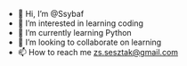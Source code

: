 - 👋 Hi, I’m @Ssybaf
- 👀 I’m interested in learning coding
- 🌱 I’m currently learning Python
- 💞️ I’m looking to collaborate on learning
- 📫 How to reach me zs.sesztak@gmail.com

<!---
Ssybaf/Ssybaf is a ✨ special ✨ repository because its `README.md` (this file) appears on your GitHub profile.
You can click the Preview link to take a look at your changes.
--->
